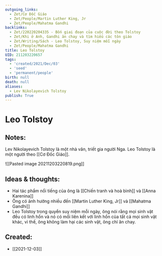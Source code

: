 ```yaml
---
outgoing_links:
  - Zet/Cơ Đốc Giáo
  - Zet/People/Martin Luther King, Jr
  - Zet/People/Mahatma Gandhi
backlinks:
  - Zet/220220204335 - Bốn giai đoạn của cuộc đời theo Tolstoy
  - Zet/Khi ở Anh, Gandhi ăn chay và tìm hiểu các tôn giáo
  - Zet/Writing/Sách - Leo Tolstoy, Suy niệm mỗi ngày
  - Zet/People/Mahatma Gandhi
title: Leo Tolstoy
UID: 211203220657
tags:
  - 'created/2021/Dec/03'
  - 'seed'
  - 'permanent/people'
birth: null
death: null
aliases:
  - Lev Nikolayevich Tolstoy
publish: True
---
```

# Leo Tolstoy

## Notes:
Lev Nikolayevich Tolstoy là một nhà văn, triết gia người Nga. Leo Tolstoy là một người theo [[Cơ Đốc Giáo]].

![[Pasted image 20211203220819.png]]

## Ideas & thoughts:
- Hai tác phẩm nổi tiếng của ông là [[Chiến tranh và hoà bình]] và [[Anna Karenina]]
- Ông có ảnh hưởng nhiều đến [[Martin Luther King, Jr]] và [[Mahatma Gandhi]]
- Leo Tolstoy trong quyển suy niệm mỗi ngày, ông nói rằng mọi sinh vật đều có linh hồn và nó có mối liên kết với linh hồn của tất cả mọi sinh vật khác, vì thế, ông không làm hại các sinh vật, ông chỉ ăn chay.

## Created:
- [[2021-12-03]]
